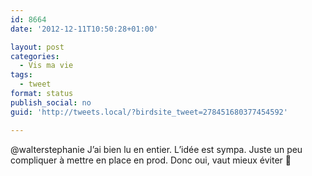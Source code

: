 ```yaml
---
id: 8664
date: '2012-12-11T10:50:28+01:00'

layout: post
categories:
  - Vis ma vie
tags:
  - tweet
format: status
publish_social: no
guid: 'http://tweets.local/?birdsite_tweet=278451680377454592'

---
```


@walterstephanie J’ai bien lu en entier. L’idée est sympa. Juste un peu compliquer à mettre en place en prod. Donc oui, vaut mieux éviter 🙂